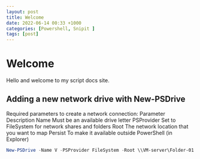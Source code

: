 ```yaml
---
layout: post
title: Welcome
date: 2022-06-14 00:33 +1000
categories: [Powershell, Snipit ]
tags: [post]
---
```

# Welcome

Hello and welcome to my script docs site.

## Adding a new network drive with New-PSDrive

Required parameters to create a network connection:
Parameter	Description
Name	Must be an available drive letter
PSProvider	Set to FileSystem for network shares and folders
Root	The network location that you want to map
Persist	To make it available outside PowerShell (in Explorer)

```powershell
New-PSDrive -Name V -PSProvider FileSystem -Root \\VM-server\Folder-01 -Persist
```
